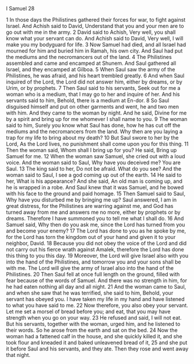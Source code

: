 I Samuel 28

1	In those days the Philistines gathered their forces for war, to fight against Israel. And Achish said to David, Understand that you and your men are to go out with me in the army.
2	David said to Achish, Very well, you shall know what your servant can do. And Achish said to David, Very well, I will make you my bodyguard for life.
3	Now Samuel had died, and all Israel had mourned for him and buried him in Ramah, his own city. And Saul had put the mediums and the necromancers out of the land.
4	The Philistines assembled and came and encamped at Shunem. And Saul gathered all Israel, and they encamped at Gilboa.
5	When Saul saw the army of the Philistines, he was afraid, and his heart trembled greatly.
6	And when Saul inquired of the Lord, the Lord did not answer him, either by dreams, or by Urim, or by prophets.
7	Then Saul said to his servants, Seek out for me a woman who is a medium, that I may go to her and inquire of her. And his servants said to him, Behold, there is a medium at En-dor.
8	So Saul disguised himself and put on other garments and went, he and two men with him. And they came to the woman by night. And he said, Divine for me by a spirit and bring up for me whomever I shall name to you.
9	The woman said to him, Surely you know what Saul has done, how he has cut off the mediums and the necromancers from the land. Why then are you laying a trap for my life to bring about my death?
10	But Saul swore to her by the Lord, As the Lord lives, no punishment shall come upon you for this thing.
11	Then the woman said, Whom shall I bring up for you? He said, Bring up Samuel for me.
12	When the woman saw Samuel, she cried out with a loud voice. And the woman said to Saul, Why have you deceived me? You are Saul.
13	The king said to her, Do not be afraid. What do you see? And the woman said to Saul, I see a god coming up out of the earth.
14	He said to her, What is his appearance? And she said, An old man is coming up, and he is wrapped in a robe. And Saul knew that it was Samuel, and he bowed with his face to the ground and paid homage.
15	Then Samuel said to Saul, Why have you disturbed me by bringing me up? Saul answered, I am in great distress, for the Philistines are warring against me, and God has turned away from me and answers me no more, either by prophets or by dreams. Therefore I have summoned you to tell me what I shall do.
16	And Samuel said, Why then do you ask me, since the Lord has turned from you and become your enemy?
17	The Lord has done to you as he spoke by me, for the Lord has torn the kingdom out of your hand and given it to your neighbor, David.
18	Because you did not obey the voice of the Lord and did not carry out his fierce wrath against Amalek, therefore the Lord has done this thing to you this day.
19	Moreover, the Lord will give Israel also with you into the hand of the Philistines, and tomorrow you and your sons shall be with me. The Lord will give the army of Israel also into the hand of the Philistines.
20	Then Saul fell at once full length on the ground, filled with fear because of the words of Samuel. And there was no strength in him, for he had eaten nothing all day and all night.
21	And the woman came to Saul, and when she saw that he was terrified, she said to him, Behold, your servant has obeyed you. I have taken my life in my hand and have listened to what you have said to me.
22	Now therefore, you also obey your servant. Let me set a morsel of bread before you; and eat, that you may have strength when you go on your way.
23	He refused and said, I will not eat. But his servants, together with the woman, urged him, and he listened to their words. So he arose from the earth and sat on the bed.
24	Now the woman had a fattened calf in the house, and she quickly killed it, and she took flour and kneaded it and baked unleavened bread of it,
25	and she put it before Saul and his servants, and they ate. Then they rose and went away that night.


